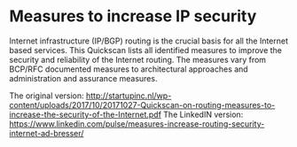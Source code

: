 # Measures to increase IP security

Internet infrastructure (IP/BGP) routing is the crucial basis for all the Internet based services. This
Quickscan lists all identified measures to improve the security and reliability of the Internet
routing. The measures vary from BCP/RFC documented measures to architectural approaches
and administration and assurance measures.

The original version: 
http://startupinc.nl/wp-content/uploads/2017/10/20171027-Quickscan-on-routing-measures-to-increase-the-security-of-the-Internet.pdf
The LinkedIN version:
https://www.linkedin.com/pulse/measures-increase-routing-security-internet-ad-bresser/
